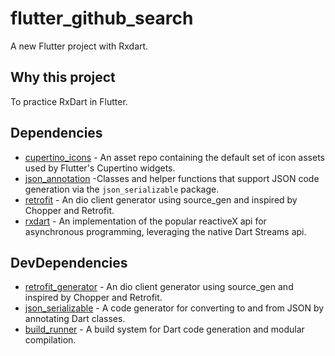 # flutter_github_search
A new Flutter project with Rxdart.

## Why this project
To practice RxDart in Flutter.


## Dependencies
* [cupertino_icons][1] - An asset repo containing the default set of icon assets used by Flutter's Cupertino widgets.
* [json_annotation][2] -Classes and helper functions that support JSON code generation via the `json_serializable` package.
* [retrofit][3] - An dio client generator using source_gen and inspired by Chopper and Retrofit. 
* [rxdart][4] - An implementation of the popular reactiveX api for asynchronous programming, leveraging the native Dart Streams api.

## DevDependencies

* [retrofit_generator][5] - An dio client generator using source_gen and inspired by Chopper and Retrofit.
* [json_serializable][6] - A code generator for converting to and from JSON by annotating Dart classes.
* [build_runner][7] - A build system for Dart code generation and modular compilation.


[1]: https://pub.dev/packages/cupertino_icons
[2]: https://pub.dev/packages/json_annotation
[3]: https://pub.dev/packages/retrofit 
[4]: https://pub.dev/packages/rxdart

[5]: https://pub.dev/packages/retrofit_generator
[6]: https://pub.dev/packages/json_serializable
[7]: https://pub.dev/packages/build_runner